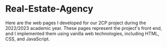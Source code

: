 # Real-Estate-Agency
Here are the web pages I developed for our 2CP project during the 2022/2023 academic year. These pages represent the project's front end, and I implemented them using vanilla web technologies, including HTML, CSS, and JavaScript.
